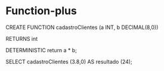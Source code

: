# Function-plus

CREATE FUNCTION cadastroClientes (a INT, b DECIMAL(8,0))

RETURNS int

DETERMINISTIC
return a * b;

SELECT cadastroClientes (3.8,0) AS resultado (24);
